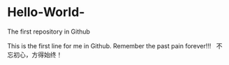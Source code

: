 # Hello-World-
The first repository in Github

This is the first line for me in Github.
Remember the past pain forever!!!
 
不忘初心，方得始终！
